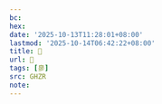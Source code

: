 ```yaml
---
bc:
hex:
date: '2025-10-13T11:28:01+08:00'
lastmod: '2025-10-14T06:42:22+08:00'
title: 󰛁
url: 󰛁
tags: [㣎]
src: GHZR
note:
---
```

